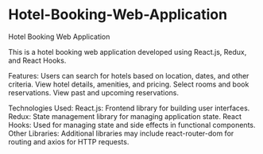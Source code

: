 # Hotel-Booking-Web-Application

Hotel Booking Web Application

This is a hotel booking web application developed using React.js, Redux, and React Hooks.

Features:
Users can search for hotels based on location, dates, and other criteria.
View hotel details, amenities, and pricing.
Select rooms and book reservations.
View past and upcoming reservations.

Technologies Used:
React.js: Frontend library for building user interfaces.
Redux: State management library for managing application state.
React Hooks: Used for managing state and side effects in functional components.
Other Libraries: Additional libraries may include react-router-dom for routing and axios for HTTP requests.
